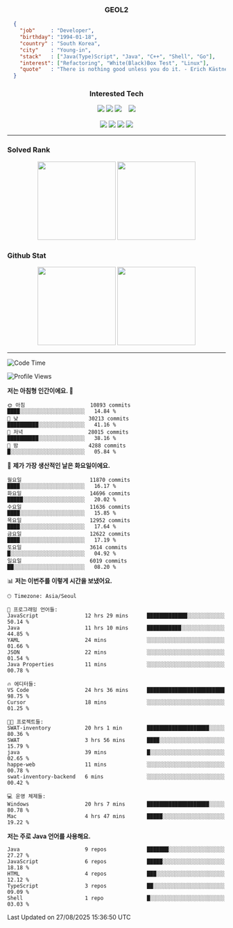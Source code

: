<div align="center">

  ### GEOL2
</div>

```json
  {
    "job"     : "Developer",
    "birthday": "1994-01-18",
    "country" : "South Korea",
    "city"    : "Young-in",
    "stack"   : ["Java(Type)Script", "Java", "C++", "Shell", "Go"],
    "interest": ["Refactoring", "White(Black)Box Test", "Linux"], 
    "quote"   : "There is nothing good unless you do it. - Erich Kästner"
  }
  ```
  
<div align="center">
  
  ### Interested Tech
  
  <!-- <img src="https://img.shields.io/badge/Laravel-F05340?style=flat-square&logo=Laravel&logoColor=white"> -->
  <img src="https://img.shields.io/badge/SpringBoot-6DB33F?style=flat-square&logo=SpringBoot&logoColor=white">
  <!-- <img src="https://img.shields.io/badge/-NestJs-ea2845?style=flat-square&logo=nestjs&logoColor=white"> -->
  <!-- <img src="https://img.shields.io/badge/Express-000000?style=flat-square&logo=Express&logoColor=white"> -->
  <!-- <img src="https://img.shields.io/badge/Three.js-000000?style=flat-square&logo=Three.js&logoColor=white"> -->
  <img src="https://img.shields.io/badge/React-61DAFB?style=flat-square&logo=React&logoColor=black">
  <!-- <img src="https://img.shields.io/badge/next.js-000000?style=flat-square&logo=nextdotjs&logoColor=white"> -->
  <img src="https://img.shields.io/badge/OpenAI-%23412991?style=flat-square&logo=openai&logoColor=white">
  &nbsp;&nbsp;
  <!-- <br><br> -->
  
  <img src="https://img.shields.io/badge/junit-%23E33332?style=flat-square&logo=junit5&logoColor=white">
  <!-- <img src="https://img.shields.io/badge/Jest-323330?style=flat-square&logo=Jest&logoColor=white"> -->
  <br><br>
  
  <img src="https://img.shields.io/badge/Java-ED8B00?style=flat-square&logo=openjdk&logoColor=white">
  <img src="https://img.shields.io/badge/JavaScript-F7DF1E?style=flat-square&logo=JavaScript&logoColor=black">
  <img src="https://img.shields.io/badge/TypeScript-007acc?style=flat-square&logo=TypeScript&logoColor=black">
  <img src="https://img.shields.io/badge/Go-00ADD8?logo=Go&logoColor=white&style=flat-square">
  <!-- <img src="https://img.shields.io/badge/MySQL-4479A1?style=flat-square&logo=mysql&logoColor=white"><br> -->

</div>

------------

  ### Solved Rank
  
  <div align="center">
    <img height="180em" src="https://mazassumnida.wtf/api/v2/generate_badge?boj=geol2">
    <img height="180em" src="https://leetcard.jacoblin.cool/Geol2?theme=light&font=Gugi&border=0&radius=20">
  </div>
  
  ### Github Stat 
  <div align="center">
    <img height="180em" src="https://github-readme-stats-omega-five-90.vercel.app/api/?username=geol2&show_icons=true&theme=dark">
    <img height="180em" src="https://github-readme-stats-omega-five-90.vercel.app/api/top-langs/?username=geol2&show_icons=true&hide=cmake,EJS,css,scss,html,VUE&layout=compact&theme=dark&exclude_repo=raspi-web&count_private=true&langs_count=10">
  </div>
  
------------

  <!--START_SECTION:waka-->
![Code Time](http://img.shields.io/badge/Code%20Time-4%2C324%20hrs%2011%20mins-blue)

![Profile Views](http://img.shields.io/badge/Profile%20Views-10-blue)

**저는 아침형 인간이에요. 🐤** 

```text
🌞 아침                     10893 commits       ████░░░░░░░░░░░░░░░░░░░░░   14.84 % 
🌆 낮　                     30213 commits       ██████████░░░░░░░░░░░░░░░   41.16 % 
🌃 저녁                     28015 commits       ██████████░░░░░░░░░░░░░░░   38.16 % 
🌙 밤　                     4288 commits        █░░░░░░░░░░░░░░░░░░░░░░░░   05.84 % 
```
📅 **제가 가장 생산적인 날은 화요일이에요.** 

```text
월요일                      11870 commits       ████░░░░░░░░░░░░░░░░░░░░░   16.17 % 
화요일                      14696 commits       █████░░░░░░░░░░░░░░░░░░░░   20.02 % 
수요일                      11636 commits       ████░░░░░░░░░░░░░░░░░░░░░   15.85 % 
목요일                      12952 commits       ████░░░░░░░░░░░░░░░░░░░░░   17.64 % 
금요일                      12622 commits       ████░░░░░░░░░░░░░░░░░░░░░   17.19 % 
토요일                      3614 commits        █░░░░░░░░░░░░░░░░░░░░░░░░   04.92 % 
일요일                      6019 commits        ██░░░░░░░░░░░░░░░░░░░░░░░   08.20 % 
```


📊 **저는 이번주를 이렇게 시간을 보냈어요.** 

```text
🕑︎ Timezone: Asia/Seoul

💬 프로그래밍 언어들: 
JavaScript               12 hrs 29 mins      █████████████░░░░░░░░░░░░   50.14 % 
Java                     11 hrs 10 mins      ███████████░░░░░░░░░░░░░░   44.85 % 
YAML                     24 mins             ░░░░░░░░░░░░░░░░░░░░░░░░░   01.66 % 
JSON                     22 mins             ░░░░░░░░░░░░░░░░░░░░░░░░░   01.54 % 
Java Properties          11 mins             ░░░░░░░░░░░░░░░░░░░░░░░░░   00.78 % 

🔥 에디터들: 
VS Code                  24 hrs 36 mins      █████████████████████████   98.75 % 
Cursor                   18 mins             ░░░░░░░░░░░░░░░░░░░░░░░░░   01.25 % 

🐱‍💻 프로젝트들: 
SWAT-inventory           20 hrs 1 min        ████████████████████░░░░░   80.36 % 
SWAT                     3 hrs 56 mins       ████░░░░░░░░░░░░░░░░░░░░░   15.79 % 
java                     39 mins             █░░░░░░░░░░░░░░░░░░░░░░░░   02.65 % 
happe-web                11 mins             ░░░░░░░░░░░░░░░░░░░░░░░░░   00.78 % 
swat-inventory-backend   6 mins              ░░░░░░░░░░░░░░░░░░░░░░░░░   00.42 % 

💻 운영 체제들: 
Windows                  20 hrs 7 mins       ████████████████████░░░░░   80.78 % 
Mac                      4 hrs 47 mins       █████░░░░░░░░░░░░░░░░░░░░   19.22 % 
```

**저는 주로 Java 언어를 사용해요.** 

```text
Java                     9 repos             ███████░░░░░░░░░░░░░░░░░░   27.27 % 
JavaScript               6 repos             █████░░░░░░░░░░░░░░░░░░░░   18.18 % 
HTML                     4 repos             ███░░░░░░░░░░░░░░░░░░░░░░   12.12 % 
TypeScript               3 repos             ██░░░░░░░░░░░░░░░░░░░░░░░   09.09 % 
Shell                    1 repo              █░░░░░░░░░░░░░░░░░░░░░░░░   03.03 % 
```




 Last Updated on 27/08/2025 15:36:50 UTC
<!--END_SECTION:waka-->

<div align="center">
  
  <!-- [![Hits](https://hits.seeyoufarm.com/api/count/incr/badge.svg?url=https%3A%2F%2Fgithub.com%2Fgeol2&count_bg=%2379C83D&title_bg=%23555555&icon=myspace.svg&icon_color=%23E7E7E7&title=hits&edge_flat=false)](https://hits.seeyoufarm.com) -->
  
</div>

<!--
**Geol2/Geol2** is a ✨ _special_ ✨ repository because its `README.md` (this file) appears on your GitHub profile.

Here are some ideas to get you started:
- 🔭 I’m currently working on ...
- 🌱 I’m currently learning ...
- 👯 I’m looking to collaborate on ...
- 🤔 I’m looking for help with ...
- 💬 Ask me about ...
- 📫 How to reach me: ...
- 😄 Pronouns: ...
- ⚡ Fun fact: ...
-->
